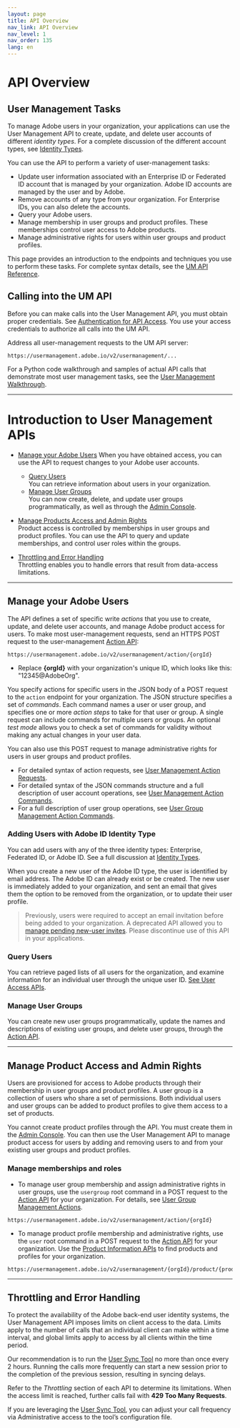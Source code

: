 ```yaml
---
layout: page
title: API Overview
nav_link: API Overview
nav_level: 1
nav_order: 135
lang: en
---
```

# API Overview

## User Management Tasks

To manage Adobe users in your organization, your applications can use the User Management API to create, update, and delete user accounts of different _identity types_. For a complete discussion of the different account types, see [Identity Types](https://helpx.adobe.com/enterprise/help/identity.html).

You can use the API to perform a variety of user-management tasks:

* Update user information associated with an Enterprise ID or Federated ID account that is managed by your organization. Adobe ID accounts are managed by the user and by Adobe.
* Remove accounts of any type from your organization. For Enterprise IDs, you can also delete the accounts.
* Query your Adobe users.
* Manage membership in user groups and product profiles. These memberships control user access to Adobe products.
* Manage administrative rights for users within user groups and product profiles.

This page provides an introduction to the endpoints and techniques you use to perform these tasks. For complete syntax details, see the [UM API Reference](RefOverview.md).

## Calling into the UM API

Before you can make calls into the User Management API, you must obtain proper credentials. See [Authentication for API Access](UM_Authentication.md). You use your access credentials to authorize all calls into the UM API.

Address all user-management requests to the UM API server:

```
https://usermanagement.adobe.io/v2/usermanagement/...
```

For a Python code walkthrough and samples of actual API calls that demonstrate most user management tasks, see the [User Management Walkthrough](samples/index.md).

********

# Introduction to User Management APIs

* [Manage your Adobe Users](#manage-your-adobe-users)
When you have obtained access, you can use the API to request changes to your Adobe user accounts.
   * [Query Users](#query-users)  
   You can retrieve information about users in your organization.
   * [Manage User Groups](#manage-user-groups)  
   You can now create, delete, and update user groups programmatically, as well as through the [Admin Console](https://adminconsole.adobe.com/enterprise).
   
* [Manage Products Access and Admin Rights](#manage-products)  
Product access is controlled by memberships in user groups and product profiles. You can use the API to query and update memberships, and control user roles within the groups. 

* [Throttling and Error Handling](#throttling-and-error-handling)  
Throttling enables you to handle errors that result from data-access limitations.

*****

## <a name="manage-your-adobe-users" class="api-ref-subtitle">Manage your Adobe Users</a>

The API defines a set of specific write _actions_ that you use to create, update, and delete user accounts, and manage Adobe product access for users. To make most user-management requests, send an HTTPS POST request to the user-management [Action API](api/ActionsRef.md):

```
https://usermanagement.adobe.io/v2/usermanagement/action/{orgId}
```

* Replace **{orgId}** with your organization's unique ID, which looks like this: "12345@AdobeOrg".

You specify actions for specific users in the JSON body of a POST request to the `action` endpoint for your organization. The JSON structure specifies a set of _commands_. Each command names a user or user group, and specifies one or more _action steps_ to take for that user or group. A single request can include commands for multiple users or groups. An optional _test mode_ allows you to check a set of commands for validity without making any actual changes in your user data.

You can also use this POST request to manage administrative rights for users in user groups and product profiles.

* For detailed syntax of action requests, see [User Management Action Requests](api/ActionsRef.md).
* For detailed syntax of the JSON commands structure and a full description of user account operations, see [User Management Action Commands](api/ActionsCmds.md).
* For a full description of user group operations, see [User Group Management Action Commands](api/usergroupActionCommands.md).


### Adding Users with Adobe ID Identity Type

You can add users with any of the three identity types: Enterprise, Federated ID, or Adobe ID. See a full discussion at [Identity Types](https://helpx.adobe.com/enterprise/help/identity.html).  

When you create a new user of the Adobe ID type, the user is identified by email address. The Adobe ID can already exist or be created. The new user is immediately added to your organization, and sent an email that gives them the option to be removed from the organization, or to update their user profile.

 > Previously, users were required to accept an email invitation before being added to your organization. A deprecated API allowed you to [manage pending new-user invites](api/ManageInvites.md). Please discontinue use of this API in your applications.
 
### <a name="query-users" class="api-ref-subtitle">Query Users</a>

You can retrieve paged lists of all users for the organization, and examine information for an individual user through the unique user ID. [See User Access APIs](api/user.md).

### <a name="manage-user-groups" class="api-ref-subtitle">Manage User Groups</a>

You can create new user groups programmatically, update the names and descriptions of existing user groups, and delete user groups, through the [Action API](api/usergroupActionCommands.md).

***
## <a name="manage-products" class="api-ref-subtitle">Manage Product Access and Admin Rights</a>

Users are provisioned for access to Adobe products through their membership in user groups and product profiles. A user group is a collection of users who share a set of permissions. Both individual users and user groups can be added to product profiles to give them access to a set of products.  

You cannot create product profiles through the API. You must create them in the [Admin Console](https://adminconsole.adobe.com/enterprise/). You can then use the User Management API to manage product access for users by adding and removing users to and from your existing user groups and product profiles.

### Manage memberships and roles

* To manage user group membership and assign administrative rights in user groups, use the `usergroup` root command in a POST request to the [Action API](api/ActionsCmds.md) for your organization. For details, see [User Group Management Actions](api/usergroupActionCommands.md).  
```
https://usermanagement.adobe.io/v2/usermanagement/action/{orgId}
```
* To manage product profile membership and administrative rights, use the `user` root command in a POST request to the [Action API](api/ActionsCmds.md) for your organization. Use the [Product Information APIs](api/product.md) to find products and profiles for your organization.  
```
https://usermanagement.adobe.io/v2/usermanagement/{orgId}/product/{productId}/configurations/{profileId}
```

***********
## <a name="throttling-and-error-handling" class="api-ref-subtitle">Throttling and Error Handling</a>

To protect the availability of the Adobe back-end user identity systems, the User Management API imposes limits on client access to the data. Limits apply to the number of calls that an individual client can make within a time interval, and global limits apply to access by all clients within the time period.

Our recommendation is to run the [User Sync Tool](https://adobe-apiplatform.github.io/user-sync.py/en/user-manual/deployment_best_practices.html) no more than once every 2 hours.  Running the calls more frequently can start a new session prior to the completion of the previous session, resulting in syncing delays. 

Refer to the _Throttling_ section of each API to determine its limitations. When the access limit is reached, further calls fail with **429 Too Many Requests**.

If you are leveraging the [User Sync Tool](https://adobe-apiplatform.github.io/user-sync.py/en/user-manual/configuring_user_sync_tool.html), you can adjust your call frequency via Administrative access to the tool’s configuration file. 
